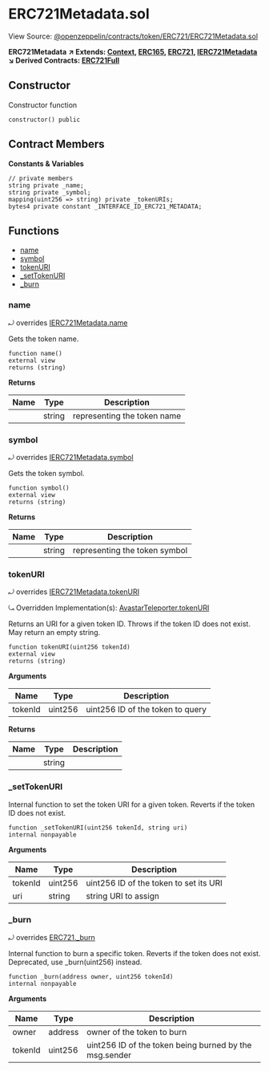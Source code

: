 # ERC721Metadata.sol

View Source: [@openzeppelin/contracts/token/ERC721/ERC721Metadata.sol](https://github.com/Dapp-Wizards/Avastars-Contracts/blob/master/@openzeppelin/contracts/token/ERC721/ERC721Metadata.sol)

**ERC721Metadata** **↗ Extends: [Context](contracts/Context.md), [ERC165](contracts/ERC165.md), [ERC721](contracts/ERC721.md), [IERC721Metadata](contracts/IERC721Metadata.md)**
**↘ Derived Contracts: [ERC721Full](contracts/ERC721Full.md)**

## Constructor

Constructor function

```solidity
constructor() public
```

## Contract Members
**Constants & Variables**

```solidity
// private members
string private _name;
string private _symbol;
mapping(uint256 => string) private _tokenURIs;
bytes4 private constant _INTERFACE_ID_ERC721_METADATA;

```

## **Functions**

- [name](#name)
- [symbol](#symbol)
- [tokenURI](#tokenuri)
- [_setTokenURI](#_settokenuri)
- [_burn](#_burn)

### name

⤾ overrides [IERC721Metadata.name](contracts/IERC721Metadata.md#name)

Gets the token name.

```solidity
function name()
external view
returns (string)
```

**Returns**

| Name        | Type           | Description  |
| ------------- |------------- | -----|
|  | string | representing the token name | 

### symbol

⤾ overrides [IERC721Metadata.symbol](contracts/IERC721Metadata.md#symbol)

Gets the token symbol.

```solidity
function symbol()
external view
returns (string)
```

**Returns**

| Name        | Type           | Description  |
| ------------- |------------- | -----|
|  | string | representing the token symbol | 

### tokenURI

⤾ overrides [IERC721Metadata.tokenURI](contracts/IERC721Metadata.md#tokenuri)

⤿ Overridden Implementation(s): [AvastarTeleporter.tokenURI](contracts/AvastarTeleporter.md#tokenuri)

Returns an URI for a given token ID.
Throws if the token ID does not exist. May return an empty string.

```solidity
function tokenURI(uint256 tokenId)
external view
returns (string)
```

**Arguments**

| Name        | Type           | Description  |
| ------------- |------------- | -----|
| tokenId | uint256 | uint256 ID of the token to query | 

**Returns**

| Name        | Type           | Description  |
| ------------- |------------- | -----|
|  | string |  | 

### _setTokenURI

Internal function to set the token URI for a given token.
Reverts if the token ID does not exist.

```solidity
function _setTokenURI(uint256 tokenId, string uri)
internal nonpayable
```

**Arguments**

| Name        | Type           | Description  |
| ------------- |------------- | -----|
| tokenId | uint256 | uint256 ID of the token to set its URI | 
| uri | string | string URI to assign | 

### _burn

⤾ overrides [ERC721._burn](contracts/ERC721.md#_burn)

Internal function to burn a specific token.
Reverts if the token does not exist.
Deprecated, use _burn(uint256) instead.

```solidity
function _burn(address owner, uint256 tokenId)
internal nonpayable
```

**Arguments**

| Name        | Type           | Description  |
| ------------- |------------- | -----|
| owner | address | owner of the token to burn | 
| tokenId | uint256 | uint256 ID of the token being burned by the msg.sender | 

